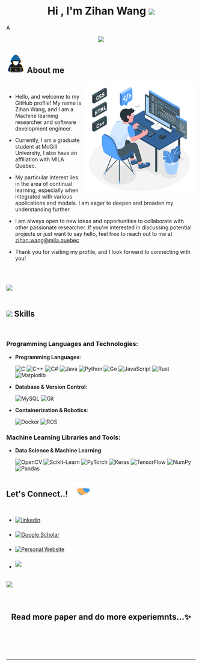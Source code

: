 
<h1 align="center"><b>Hi , I'm Zihan Wang </b><img src="https://media.giphy.com/media/hvRJCLFzcasrR4ia7z/giphy.gif" width="35"></h1>
<!--  -->A
<p align="center">
  <a href="https://github.com/DenverCoder1/readme-typing-svg"><img src="https://readme-typing-svg.herokuapp.com?font=Time+New+Roman&color=cyan&size=25&center=true&vCenter=true&width=600&height=100&lines=Who+am+I?;Machine+Learning+Researcher,;Software+Development+Engineer,;Graduate+Computer+Engineering+Student,;McGill+University+and+MILA+Quebec,;Love+to+learn+new+stuffs..<3"></a>
</p>


	
## <picture><img src = "./assets/mdImages/about_me.gif" width = 50px></picture> **About me**

<picture>
  <source media="(max-width: 767px)" srcset="">
  <img align="right" alt="" src="./assets/mdImages/programming.svg" width=300px>
</picture>

<br>

- Hello, and welcome to my GitHub profile! My name is Zihan Wang, and I am a Machine learning researcher and software development engineer. 

- Currently, I am a graduate student at McGill University, I also have an affiliation with MILA Quebec.

- My particular interest lies in the area of continual learning, especially when integrated with various applications and models. I am eager to deepen and broaden my understanding further.

- I am always open to new ideas and opportunities to collaborate with other passionate researcher. If you're interested in discussing potential projects or just want to say hello, feel free to reach out to me at <a href="mailto:zihan.wang@mila.quebec">zihan.wang@mila.quebec</a>

- Thank you for visiting my profile, and I look forward to connecting with you!

<br><br>

<img src="https://user-images.githubusercontent.com/73097560/115834477-dbab4500-a447-11eb-908a-139a6edaec5c.gif"><br><br>

## <img src="https://media2.giphy.com/media/QssGEmpkyEOhBCb7e1/giphy.gif?cid=ecf05e47a0n3gi1bfqntqmob8g9aid1oyj2wr3ds3mg700bl&rid=giphy.gif" width ="25"><b> Skills</b>
<br>

<p align="center">


### Programming Languages and Technologies:

- **Programming Languages**:

    ![C](https://img.shields.io/badge/C-%232370ED.svg?style=for-the-badge&logo=c&logoColor=white)
    ![C++](https://img.shields.io/badge/C++-%2300599C.svg?style=for-the-badge&logo=c%2B%2B&logoColor=white)
    ![C#](https://img.shields.io/badge/C%23-%23239120.svg?style=for-the-badge&logo=c-sharp&logoColor=white)
    ![Java](https://img.shields.io/badge/Java-%23ED8B00.svg?style=for-the-badge&logo=java&logoColor=white)
    ![Python](https://img.shields.io/badge/Python-%2314354C.svg?style=for-the-badge&logo=python&logoColor=white)
    ![Go](https://img.shields.io/badge/Go-%2300ADD8.svg?style=for-the-badge&logo=go&logoColor=white)
    ![JavaScript](https://img.shields.io/badge/JavaScript-%23F7DF1E.svg?style=for-the-badge&logo=javascript&logoColor=black)
    ![Rust](https://img.shields.io/badge/Rust-%23000000.svg?style=for-the-badge&logo=rust&logoColor=white)
    ![Matplotlib](https://img.shields.io/badge/Matplotlib-%23FFFFFF.svg?style=for-the-badge&logo=matplotlib&logoColor=black)


- **Database & Version Control**:

    ![MySQL](https://img.shields.io/badge/MySQL-%234479A1.svg?style=for-the-badge&logo=mysql&logoColor=white)
    ![Git](https://img.shields.io/badge/Git-%23F05033.svg?style=for-the-badge&logo=git&logoColor=white)

- **Containerization & Robotics**:

    ![Docker](https://img.shields.io/badge/Docker-%232496ED.svg?style=for-the-badge&logo=docker&logoColor=white)
    ![ROS](https://img.shields.io/badge/ROS-%230A0FFC.svg?style=for-the-badge&logo=ros&logoColor=white)

### Machine Learning Libraries and Tools:

- **Data Science & Machine Learning**:

    ![OpenCV](https://img.shields.io/badge/OpenCV-%23white.svg?style=for-the-badge&logo=opencv&logoColor=green)
    ![Scikit-Learn](https://img.shields.io/badge/scikit--learn-%23F7931E.svg?style=for-the-badge&logo=scikit-learn&logoColor=white)
    ![PyTorch](https://img.shields.io/badge/PyTorch-%23EE4C2C.svg?style=for-the-badge&logo=pytorch&logoColor=white)
    ![Keras](https://img.shields.io/badge/Keras-%23D00000.svg?style=for-the-badge&logo=keras&logoColor=white)
    ![TensorFlow](https://img.shields.io/badge/TensorFlow-%23FF6F00.svg?style=for-the-badge&logo=tensorflow&logoColor=white)
    ![NumPy](https://img.shields.io/badge/NumPy-%23013243.svg?style=for-the-badge&logo=numpy&logoColor=white)
    ![Pandas](https://img.shields.io/badge/Pandas-%23150458.svg?style=for-the-badge&logo=pandas&logoColor=white)

</p>


## <b> Let's Connect..!</b><img src="https://github.com/Beikewzh/Beikewzh/raw/main/assets/mdImages/handshake.gif" width ="80">
<br>
<div align='left'>

<ul>

<li>
<a href="https://www.linkedin.com/in/zihan-wang-2919b2261" target="_blank">
<img src="https://img.shields.io/badge/linkedin:  zihan.wang-%2300acee.svg?color=405DE6&style=for-the-badge&logo=linkedin&logoColor=white" alt=linkedin style="margin-bottom: 5px;"/>
</a>
</li>

<br>

<li>
    <a href="https://scholar.google.com/citations?user=YourGoogleScholarID" target="_blank">
        <img src="https://img.shields.io/badge/Google%20Scholar-4285F4?style=for-the-badge&logo=googlescholar&logoColor=white" alt="Google Scholar" style="margin-bottom: 5px;"/>
    </a>
</li>
<br>
<li>
    <a href="http://YourWebsite.com" target="_blank">
        <img src="https://img.shields.io/badge/Personal%20Website-0A0A0A?style=for-the-badge&logo=About.me&logoColor=white" alt="Personal Website" style="margin-bottom: 5px;"/>
    </a>
</li>

<br>

<li>
<a href="mailto:zihan.wang@mila.quebec" target="_blank">
<img src="https://img.shields.io/badge/gmail:  zihan.wang-%23EA4335.svg?style=for-the-badge&logo=gmail&logoColor=white" t=mail style="margin-bottom: 5px;" />
</a>
</li>
	
</ul>
</div>

<br>
<img src="https://user-images.githubusercontent.com/73097560/115834477-dbab4500-a447-11eb-908a-139a6edaec5c.gif">
<br>
<br>
<br>

<div align='center'>

## <b>Read more paper and do more experiemnts...✨</b>

</div>
<br>
<br>
<br>
<br>

---

<br>
